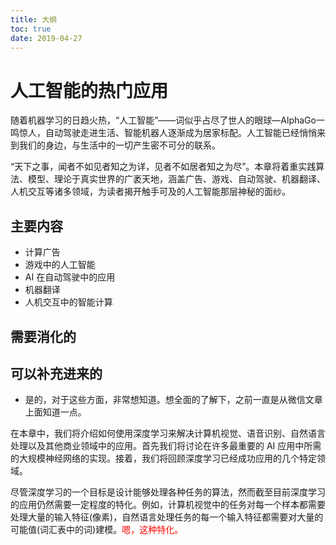 ```yaml
---
title: 大纲
toc: true
date: 2019-04-27
---
```

# 人工智能的热门应用


随着机器学习的日趋火热，“人工智能”——词似乎占尽了世人的眼球—AlphaGo一鸣惊人，自动驾驶走进生活、智能机器人逐渐成为居家标配。人工智能已经悄悄来到我们的身边，与生活中的一切产生密不可分的联系。


“天下之事，闻者不如见者知之为详，见者不如居者知之为尽”。本章将着重实践算法、模型、理论于真实世界的广袤天地，涵盖广告、游戏、自动驾驶、机器翻译、人机交互等诸多领域，为读者揭开触手可及的人工智能那层神秘的面纱。



## 主要内容

- 计算广告
- 游戏中的人工智能
- AI 在自动驾驶中的应用
- 机器翻译
- 人机交互中的智能计算

## 需要消化的


## 可以补充进来的

- 是的，对于这些方面，非常想知道。想全面的了解下，之前一直是从微信文章上面知道一点。



在本章中，我们将介绍如何使用深度学习来解决计算机视觉、语音识别、自然语言处理以及其他商业领域中的应用。首先我们将讨论在许多最重要的 AI 应用中所需的大规模神经网络的实现。接着，我们将回顾深度学习已经成功应用的几个特定领域。

尽管深度学习的一个目标是设计能够处理各种任务的算法，然而截至目前深度学习的应用仍然需要一定程度的特化。例如，计算机视觉中的任务对每一个样本都需要处理大量的输入特征(像素)，自然语言处理任务的每一个输入特征都需要对大量的可能值(词汇表中的词)建模。<span style="color:red;">嗯，这种特化。</span>
